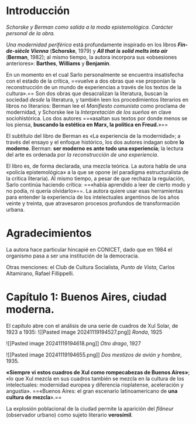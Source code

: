 # Introducción
_Schorske y Berman como salida a la moda epistemológica. Carácter personal de la obra._

*Una modernidad periférica* está profundamente inspirado en los libros ***Fin-de-siècle Vienna*** (**Schorske**, 1979) y ***All that is solid melts into air*** (**Berman**, 1982); al mismo tiempo, la autora incorpora sus «obsesiones anteriores»: **Barthes**, **Williams** y **Benjamin**. 

En un momento en el cual Sarlo personalmente se encuentra insatisfecha con el estado de la crítica, ==vuelve a dos obras que «se proponían la reconstrucción de un mundo de experiencias a través de los textos de la cultura».== Son dos obras que desacralizan la literatura, buscan la sociedad *desde* la literatura, y también leen los procedimientos literarios en libros no literarios: Berman lee el *Manifiesto comunista* como proclama de modernidad, y Schorske lee la *Interpretación de los sueños* en clave sociohistórica. Los dos autores ==«asaltan sus textos por donde menos se los piensa, **buscando la estética en Marx, la política en Freud.**»==

El subtítulo del libro de Berman es «La experiencia de la modernidad»; a través del ensayo y el enfoque histórico, los dos autores indagan sobre **lo moderno**. Berman: **ser moderno es ante todo una experiencia**; la lectura del arte es ordenada por *la reconstrucción de una experiencia*. 

El libro es, de forma declarada, una mezcla teórica. La autora habla de una «policía epistemológica» a la que se opone (el paradigma estructuralista de la crítica literaria). Al mismo tiempo, a pesar de que rechaza la regulación, Sarlo continúa haciendo crítica: ==«había aprendido a leer de cierto modo y no podía, ni quería olvidarlo»==. La autora quiere usar esas herramientas para entender la experiencia de los intelectuales argentinos de los años veinte y treinta, que atravesaron procesos profundos de transformación urbana. 

# Agradecimientos
La autora hace particular hincapié en CONICET, dado que en 1984 el organismo pasa a ser una institución de la democracia.

Otras menciones: el Club de Cultura Socialista, *Punto de Vista*, Carlos Altamirano, Rafael Fillippelli.

# Capítulo 1: Buenos Aires, ciudad moderna. 
El capítulo abre con el análisis de una serie de cuadros de Xul Solar, de 1923 a 1935: 
![[Pasted image 20241119194527.png]]
*Ronda*, 1925

![[Pasted image 20241119194618.png]]
*Otro drago*, 1927

![[Pasted image 20241119194655.png]]
*Dos mestizos de avión y hombre*, 1935.

**«Siempre vi estos cuadros de Xul como rompecabezas de Buenos Aires»**; «lo que Xul mezcla en sus cuadros también se mezcla en la cultura de los intelectuales: modernidad europea y diferencia rioplatense, aceleración y angustia». ==«Buenos Aires: el gran escenario latinoamericano de **una cultura de mezcla**».==

La explosión poblacional de la ciudad permite la aparición del *flâneur* (observador urbano) como sujeto literario **verosímil**. 